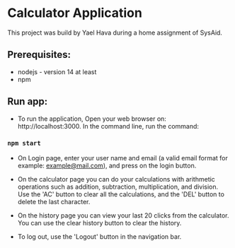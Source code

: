 # Calculator Application

This project was build by Yael Hava during a home assignment of SysAid.

## Prerequisites:

* nodejs - version 14 at least 
* npm

## Run app:

* To run the application, Open your web browser on: http://localhost:3000. 
In the command line, run the command:

### `npm start`

* On Login page, enter your user name and email (a valid email format for example: example@mail.com), and press on the login button.


* On the calculator page you can do your calculations with arithmetic operations such as addition, subtraction, multiplication, and division. Use the 'AC' button to clear all the calculations, and the 'DEL' button to delete the last character.

* On the history page you can view your last 20 clicks from the calculator. You can use the clear history button to clear the history. 

* To log out, use the 'Logout' button in the navigation bar.